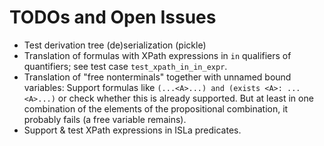 # TODOs and Open Issues

- Test derivation tree (de)serialization (pickle)
- Translation of formulas with XPath expressions in `in` qualifiers of quantifiers; see test
  case `test_xpath_in_in_expr`.
- Translation of "free nonterminals" together with unnamed bound variables:
  Support formulas like `(...<A>...) and (exists <A>: ...<A>...)` or check
  whether this is already supported. But at least in one combination of the
  elements of the propositional combination, it probably fails (a free variable
  remains).
- Support & test XPath expressions in ISLa predicates.
